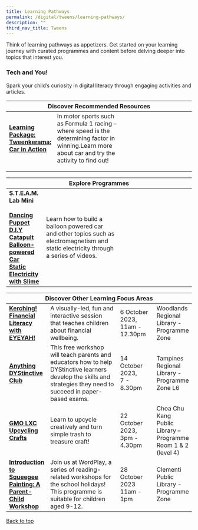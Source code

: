 ```yaml
---
title: Learning Pathways
permalink: /digital/tweens/learning-pathways/
description: ""
third_nav_title: Tweens
---
```

<style type="text/css">
/* Links */
.content a { color: #322987; }
.content a:focus,
.content a:hover { color: #28216c; }

/* Button Outline */
.bp-button { padding-left: 1.5rem; padding-right: 1.5rem; }
.bp-button.is-primary-outline { border: 1px solid #322987; color: #322987; background-color: transparent; text-decoration: none; }
.bp-button.is-primary-outline:focus,
.bp-button.is-primary-outline:hover { border: 1px solid #322987; color: #cff2e8; background-color: #322987; text-decoration: none; }

/* Responsive Iframe */
.responsive-iframe { position: absolute; top: 0; left: 0; bottom: 0; right: 0; width: 100%; height: 100%; }
.responsive-iframe-container { position: relative; overflow: hidden; width: 100%; }
.responsive-iframe-container.ratio-16by9 { padding-top: 56.25%; }
.responsive-iframe-container.ratio-4by3 { padding-top: 75%; }
.responsive-iframe-container.ratio-3by2 { padding-top: 66.66%; }
.responsive-iframe-container.ratio-1by1 { padding-top: 100%; }
</style>
Think of learning pathways as appetizers. Get started on your learning journey with curated programmes and content before delving deeper into topics that interest you.
<h3><b>Tech and You!</b></h3>
Spark your child’s curiosity in digital literacy through engaging activities and articles.
<div class="horizontal-scroll margin--bottom--lg">
  <table class="generic-table">
    <thead>
      <tr>
        <th colspan="4" class="is-uppercase has-weight-normal">Discover Recommended Resources</th>
      </tr>
    </thead>
    <tbody>
      <tr>
        <td style="width: 20%;"><a href="https://childrenandteens.nlb.gov.sg/images/unsorted/tweenkerama/carinaction_preview_fa.pdf" target="_blank"><b>Learning Package: 
<br>Tweenkerama: Car in Action 
					
</b></a></td>
        <td style="width: 40%;">In motor sports such as Formula 1 racing – where speed is the determining factor
in winning.Learn more about car and try the activity to find out!
</td>
        <td style="width: 20%;"></td>
        <td style="width: 20%;"></td>
      </tr>
</tbody>
  </table>
</div>

<div class="horizontal-scroll margin--bottom--lg">
  <table class="generic-table">
    <thead>
      <tr>
        <th colspan="4" class="is-uppercase has-weight-normal">Explore Programmes</th>
      </tr>
    </thead>
    <tbody>
      			<tr>
      <td style="width: 20%;"><b> S.T.E.A.M. Lab Mini</b><br><br>
				<a href="https://youtu.be/l9B7iknybmw" target="_blank"><b>Dancing Puppet</b></a><br>
				<a href="https://youtu.be/J5EqL69pjYE" target="_blank"><b>D.I.Y Catapult</b></a><br>
				<a href="https://youtu.be/p6NoA5c8R1U" target="_blank"><b>Balloon-powered Car</b></a><br>
				<a href="https://youtu.be/qDrRGM1t8fU" target="_blank"><b>Static Electricity with Slime</b></a><br></td>
         <td style="width: 40%;">Learn how to build a balloon powered car and other topics such as electromagnetism and static electricity through a series of videos.</td>
        <td style="width: 20%;"></td>
        <td style="width: 20%;"></td>
      </tr></tbody>
  </table>
</div>

<div class="horizontal-scroll margin--bottom--lg">
  <table class="generic-table">
    <thead>
      <tr>
        <th colspan="4" class="is-uppercase has-weight-normal">Discover Other Learning Focus Areas</th>
      </tr>
    </thead>
    <tbody>           
<tr>
<td><a href="https://www.eventbrite.sg/e/kerching-financial-literacy-with-eyeyah-woodlands-regional-library-tickets-715821149327?aff=ebdssbdestsearch" target="_blank"><b>Kerching! Financial Literacy with EYEYAH!</b></a></td>
<td>A visually-led, fun and interactive session that teaches children about financial wellbeing.</td>
<td>6 October 2023,<br>11am - 12.30pm</td>
<td>Woodlands Regional Library - Programme Zone</td>
</tr>
				<tr>
<td><a href="https://www.eventbrite.sg/e/anything-dystinctive-club-tickets-719612188427?aff=ebdssbdestsearch" target="_blank"><b>Anything DYStinctive Club</b></a></td><td>This free workshop will teach parents and educators how to help DYStinctive learners develop the skills and strategies they need to succeed in paper-based exams.</td>
<td>14 October 2023,<br>7 - 8.30pm</td>
<td>Tampines Regional Library - Programme Zone L6</td>
</tr>
			<tr>
<td style="width: 20%;"><a href="https://www.eventbrite.sg/e/gmo-lxc-upcycling-crafts-choa-chu-kang-library-tickets-709245902587?aff=ebdssbdestsearch" target="_blank"><b>GMO LXC Upcycling Crafts</b></a></td>
<td style="width: 40%;">Learn to upcycle creatively and turn simple trash to treasure craft!</td>
<td style="width: 20%;">22 October 2023,<br> 3pm - 4.30pm</td>
<td style="width: 20%;">Choa Chu Kang Public Library – Programme Room 1 &amp; 2 (level 4)</td>
</tr>
			<tr>
<td><a href="https://www.eventbrite.sg/e/introduction-to-squeegee-painting-a-parent-child-workshop-tickets-716644020557?aff=ebdssbdestsearch" target="_blank"><b>Introduction to Squeegee Painting: A Parent-Child Workshop</b></a></td>
<td>Join us at WordPlay, a series of reading-related workshops for the school holidays! This programme is suitable for children aged 9-12.</td>
<td>28 October 2023<br>11am - 1pm</td>
<td>Clementi Public Library - Programme Zone</td>
</tr>
    </tbody>
  </table>
</div>

<p class="has-text-right margin--top--xl"><a href="#main-content">Back to top</a></p>